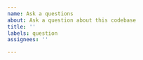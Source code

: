 ```yaml
---
name: Ask a questions
about: Ask a question about this codebase
title: ''
labels: question
assignees: ''

---
```



